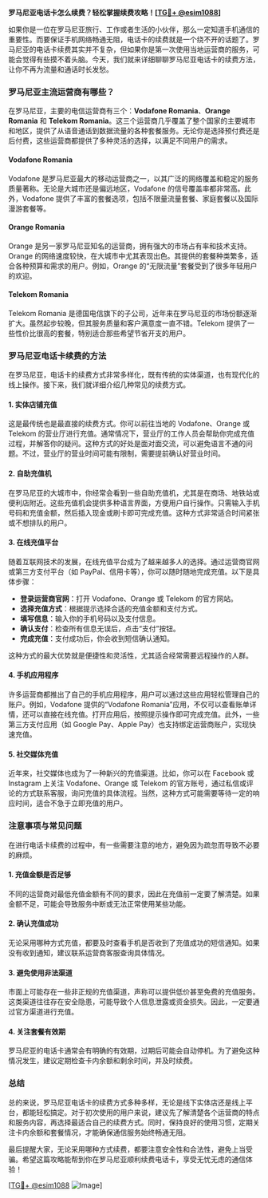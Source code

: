**罗马尼亚电话卡怎么续费？轻松掌握续费攻略！[[TG💪+ @esim1088](https://t.me/s/esim1088)]**

如果你是一位在罗马尼亚旅行、工作或者生活的小伙伴，那么一定知道手机通信的重要性。而要保证手机网络畅通无阻，电话卡的续费就是一个绕不开的话题了。罗马尼亚的电话卡续费其实并不复杂，但如果你是第一次使用当地运营商的服务，可能会觉得有些摸不着头脑。今天，我们就来详细聊聊罗马尼亚电话卡的续费方法，让你不再为流量和通话时长发愁。

### 罗马尼亚主流运营商有哪些？

在罗马尼亚，主要的电信运营商有三个：**Vodafone Romania**、**Orange Romania** 和 **Telekom Romania**。这三个运营商几乎覆盖了整个国家的主要城市和地区，提供了从语音通话到数据流量的各种套餐服务。无论你是选择预付费还是后付费，这些运营商都提供了多种灵活的选择，以满足不同用户的需求。

#### Vodafone Romania
Vodafone 是罗马尼亚最大的移动运营商之一，以其广泛的网络覆盖和稳定的服务质量著称。无论是大城市还是偏远地区，Vodafone 的信号覆盖率都非常高。此外，Vodafone 提供了丰富的套餐选项，包括不限量流量套餐、家庭套餐以及国际漫游套餐等。

#### Orange Romania
Orange 是另一家罗马尼亚知名的运营商，拥有强大的市场占有率和技术支持。Orange 的网络速度较快，在大城市中尤其表现出色。其提供的套餐种类繁多，适合各种预算和需求的用户。例如，Orange 的“无限流量”套餐受到了很多年轻用户的欢迎。

#### Telekom Romania
Telekom Romania 是德国电信旗下的子公司，近年来在罗马尼亚的市场份额逐渐扩大。虽然起步较晚，但其服务质量和客户满意度一直不错。Telekom 提供了一些性价比很高的套餐，特别适合那些希望节省开支的用户。

### 罗马尼亚电话卡续费的方法

在罗马尼亚，电话卡的续费方式非常多样化，既有传统的实体渠道，也有现代化的线上操作。接下来，我们就详细介绍几种常见的续费方式。

#### 1. 实体店铺充值
这是最传统也是最直接的续费方式。你可以前往当地的 Vodafone、Orange 或 Telekom 的营业厅进行充值。通常情况下，营业厅的工作人员会帮助你完成充值过程，并解答你的疑问。这种方式的好处是面对面交流，可以避免语言不通的问题。不过，营业厅的营业时间可能有限制，需要提前确认好营业时间。

#### 2. 自助充值机
在罗马尼亚的大城市中，你经常会看到一些自助充值机，尤其是在商场、地铁站或便利店附近。这些充值机会提供多种语言界面，方便用户自行操作。只需输入手机号码和充值金额，然后插入现金或刷卡即可完成充值。这种方式非常适合时间紧张或不想排队的用户。

#### 3. 在线充值平台
随着互联网技术的发展，在线充值平台成为了越来越多人的选择。通过运营商官网或第三方支付平台（如 PayPal、信用卡等），你可以随时随地完成充值。以下是具体步骤：

- **登录运营商官网**：打开 Vodafone、Orange 或 Telekom 的官方网站。
- **选择充值方式**：根据提示选择合适的充值金额和支付方式。
- **填写信息**：输入你的手机号码以及支付信息。
- **确认支付**：检查所有信息无误后，点击“支付”按钮。
- **完成充值**：支付成功后，你会收到短信确认通知。

这种方式的最大优势就是便捷性和灵活性，尤其适合经常需要远程操作的人群。

#### 4. 手机应用程序
许多运营商都推出了自己的手机应用程序，用户可以通过这些应用轻松管理自己的账户。例如，Vodafone 提供的“Vodafone Romania”应用，不仅可以查看账单详情，还可以直接在线充值。打开应用后，按照提示操作即可完成充值。此外，一些第三方支付应用（如 Google Pay、Apple Pay）也支持绑定运营商账户，实现快速充值。

#### 5. 社交媒体充值
近年来，社交媒体也成为了一种新兴的充值渠道。比如，你可以在 Facebook 或 Instagram 上关注 Vodafone、Orange 或 Telekom 的官方账号，通过私信或评论的方式联系客服，询问充值的具体流程。当然，这种方式可能需要等待一定的响应时间，适合不急于立即充值的用户。

### 注意事项与常见问题

在进行电话卡续费的过程中，有一些需要注意的地方，避免因为疏忽而导致不必要的麻烦。

#### 1. 充值金额是否足够
不同的运营商对最低充值金额有不同的要求，因此在充值前一定要了解清楚。如果金额不足，可能会导致服务中断或无法正常使用某些功能。

#### 2. 确认充值成功
无论采用哪种方式充值，都要及时查看手机是否收到了充值成功的短信通知。如果没有收到通知，建议联系运营商客服查询具体情况。

#### 3. 避免使用非法渠道
市面上可能存在一些非正规的充值渠道，声称可以提供低价甚至免费的充值服务。这类渠道往往存在安全隐患，可能导致个人信息泄露或资金损失。因此，一定要通过官方渠道进行充值。

#### 4. 关注套餐有效期
罗马尼亚的电话卡通常会有明确的有效期，过期后可能会自动停机。为了避免这种情况发生，建议定期检查卡内余额和剩余时间，并及时续费。

### 总结

总的来说，罗马尼亚电话卡的续费方式多种多样，无论是线下实体店还是线上平台，都能轻松搞定。对于初次使用的用户来说，建议先了解清楚各个运营商的特点和服务内容，再选择最适合自己的续费方式。同时，保持良好的使用习惯，定期关注卡内余额和套餐情况，才能确保通信服务始终畅通无阻。

最后提醒大家，无论采用哪种方式续费，都要注意安全性和合法性，避免上当受骗。希望这篇攻略能帮到你在罗马尼亚顺利续费电话卡，享受无忧无虑的通信体验！

[[TG💪+ @esim1088](https://t.me/s/esim1088) ![Image](https://i.postimg.cc/4NQfJmqS/Snipaste-2025-05-13-00-14-12.png)]